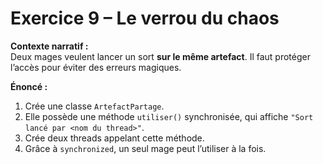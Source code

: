 # Exercice 9 – Le verrou du chaos

**Contexte narratif :**  
Deux mages veulent lancer un sort **sur le même artefact**. Il faut protéger l’accès pour éviter des erreurs magiques.

**Énoncé :**  
1. Crée une classe `ArtefactPartage`.  
2. Elle possède une méthode `utiliser()` synchronisée, qui affiche `"Sort lancé par <nom du thread>"`.  
3. Crée deux threads appelant cette méthode.  
4. Grâce à `synchronized`, un seul mage peut l’utiliser à la fois.

